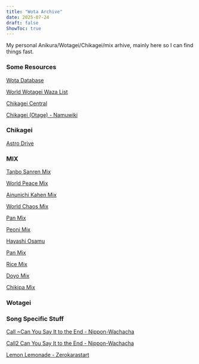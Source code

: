 ```yaml
---
title: "Wota Archive"
date: 2025-07-24
draft: false
ShowToc: true
---
```

My personal Anikura/Wotagei/Chikagei/mix arhive, mainly here so I can find things fast.

### Some Resources
[Wota Database](https://docs.google.com/document/d/1YO-hIqvK966dxdi8Q_17iY8qFkKGljV_yMogXfq3UYs/edit?tab=t.0)

[World Wotagei Waza List](https://docs.google.com/spreadsheets/d/11qtchXhPOOB11ggkxR4tRcNJJU57D6dRnTN7OBUDPIA/edit?usp=drivesdk)

[Chikagei Central](https://chikagei-central.fly.dev/mix)

[Chikagei (Otage) - Namuwiki](https://en.namu.wiki/w/%EC%B9%98%EC%B9%B4%EA%B2%8C(%EC%98%A4%ED%83%80%EA%B2%8C))

### Chikagei

[Astro Drive](https://x.com/kusanagi5525/status/1950780709263835427)

### MIX

[Tanbo Sanren Mix](/mix/tanbo-sanren-mix/)

[World Peace Mix](/mix/world-peace-mix/)

[Ainunichi Kahen Mix](</mix/ainunichi-kahen-mix>)

[World Chaos Mix](/mix/worldchaos)

[Pan Mix](/mix/panmix/)

[Peoni Mix](/mix/peoMix/)

[Hayashi Osamu](/mix/madaikanai/)

[Pan Mix](/mix/pan-mix/)

[Rice Mix](/mix/rice-mix/)

[Doyo Mix](/mix/doyo-mix/)

[Chikipa Mix](/mix/chikipa-mix/)

### Wotagei


### Song Specific Stuff

[Call ~Can You Say It to the End - Nippon-Wachacha](/posts/call-~can-you-say-it-to-the-end/)

[Call2 Can You Say It to the End - Nippon-Wachacha](/posts/call2-can-you-say-it-to-the-end/)

[Lemon Lemonade - Zerokarastart](/posts/lemon-lemonade/)